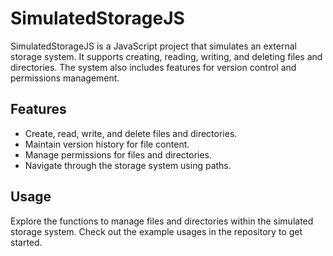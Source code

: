 # SimulatedStorageJS

SimulatedStorageJS is a JavaScript project that simulates an external storage system. It supports creating, reading, writing, and deleting files and directories. The system also includes features for version control and permissions management.

## Features

- Create, read, write, and delete files and directories.
- Maintain version history for file content.
- Manage permissions for files and directories.
- Navigate through the storage system using paths.

## Usage

Explore the functions to manage files and directories within the simulated storage system. Check out the example usages in the repository to get started.

